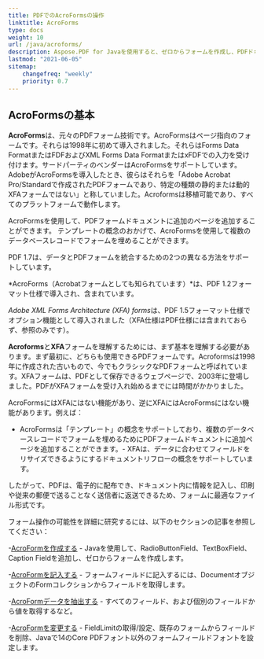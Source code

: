 ```yaml
---
title: PDFでのAcroFormsの操作
linktitle: AcroForms
type: docs
weight: 10
url: /java/acroforms/
description: Aspose.PDF for Javaを使用すると、ゼロからフォームを作成し、PDFドキュメントのフォームフィールドに入力し、フォームからデータを抽出し、既存のフォームにフィールドを追加または削除できます。
lastmod: "2021-06-05"
sitemap:
    changefreq: "weekly"
    priority: 0.7
---
```


## AcroFormsの基本

**AcroForms**は、元々のPDFフォーム技術です。AcroFormsはページ指向のフォームです。それらは1998年に初めて導入されました。それらはForms Data FormatまたはFDFおよびXML Forms Data FormatまたはxFDFでの入力を受け付けます。サードパーティのベンダーはAcroFormsをサポートしています。AdobeがAcroFormsを導入したとき、彼らはそれらを「Adobe Acrobat Pro/Standardで作成されたPDFフォームであり、特定の種類の静的または動的XFAフォームではない」と称していました。Acroformsは移植可能であり、すべてのプラットフォームで動作します。

AcroFormsを使用して、PDFフォームドキュメントに追加のページを追加することができます。
 テンプレートの概念のおかげで、AcroFormsを使用して複数のデータベースレコードでフォームを埋めることができます。

PDF 1.7は、データとPDFフォームを統合するための2つの異なる方法をサポートしています。

*AcroForms（Acrobatフォームとしても知られています）*は、PDF 1.2フォーマット仕様で導入され、含まれています。

*Adobe XML Forms Architecture (XFA) forms*は、PDF 1.5フォーマット仕様でオプション機能として導入されました（XFA仕様はPDF仕様には含まれておらず、参照のみです）。

**Acroforms**と**XFA**フォームを理解するためには、まず基本を理解する必要があります。まず最初に、どちらも使用できるPDFフォームです。Acroformsは1998年に作成された古いもので、今でもクラシックなPDFフォームと呼ばれています。XFAフォームは、PDFとして保存できるウェブページで、2003年に登場しました。PDFがXFAフォームを受け入れ始めるまでには時間がかかりました。

AcroFormsにはXFAにはない機能があり、逆にXFAにはAcroFormsにはない機能があります。例えば：

- AcroFormsは「テンプレート」の概念をサポートしており、複数のデータベースレコードでフォームを埋めるためにPDFフォームドキュメントに追加ページを追加することができます。- XFAは、データに合わせてフィールドをリサイズできるようにするドキュメントリフローの概念をサポートしています。

したがって、PDFは、電子的に配布でき、ドキュメント内に情報を記入し、印刷や従来の郵便で送ることなく送信者に返送できるため、フォームに最適なファイル形式です。

フォーム操作の可能性を詳細に研究するには、以下のセクションの記事を参照してください：

-[AcroFormを作成する](/pdf/java/create-form/) - Javaを使用して、RadioButtonField、TextBoxField、Caption Fieldを追加し、ゼロからフォームを作成します。

-[AcroFormを記入する](/pdf/java/fill-form/) - フォームフィールドに記入するには、DocumentオブジェクトのFormコレクションからフィールドを取得します。

-[AcroFormデータを抽出する](/pdf/java/extract-form/) - すべてのフィールド、および個別のフィールドから値を取得するなど。

-[AcroFormを変更する](/pdf/java/modifing-form/) - FieldLimitの取得/設定、既存のフォームからフィールドを削除、Javaで14のCore PDFフォント以外のフォームフィールドフォントを設定します。